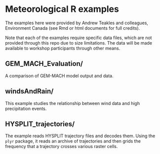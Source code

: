 # Meteorological R examples

The examples here were provided by Andrew Teakles and colleagues, Environment Canada (see Rmd or html documents for full credits).

Note that each of the examples require specific data files, which are not provided through this repo due to size limitations. The data will be made available to workshop participants through other means.

## GEM_MACH_Evaluation/

A comparison of GEM-MACH model output and data. 

## windsAndRain/

This example studies the relationship between wind data and high
precipitation events.
 
## HYSPLIT_trajectories/

The example reads HYSPLIT trajectory files and decodes them.  Using
the `plyr` package, it reads an archive of trajectories and then grids
the frequency that a trajectory crosses various raster cells.
